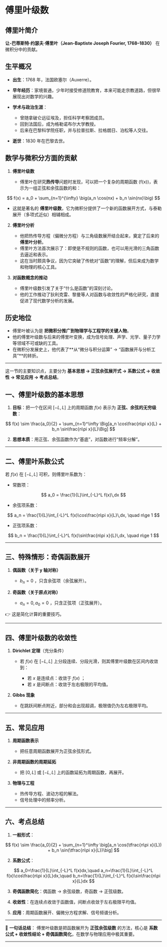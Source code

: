 # 傅里叶级数

## 傅里叶简介

 **让-巴蒂斯特·约瑟夫·傅里叶（Jean-Baptiste Joseph Fourier, 1768–1830）** 在微积分中的贡献。


## 生平概况

* **出生**：1768 年，法国欧塞尔（Auxerre）。
* **早年经历**：家境普通，少年时接受修道院教育，本来可能走宗教道路，但很早展现出对数学的兴趣。
* **学术与政治生涯**：

  * 曾随拿破仑远征埃及，担任科学考察团成员。
  * 回到法国后，成为格勒诺布尔大学教授。
  * 后来在巴黎科学院任职，并与拉普拉斯、拉格朗日、泊松等人交往。
* **逝世**：1830 年在巴黎去世。



## 数学与微积分方面的贡献

1. **傅里叶级数**

   * 傅里叶在研究**热传导**问题时发现，可以把一个复杂的周期函数 (f(x))，表示为一组正弦和余弦函数的和：

$$
     f(x) = a_0 + \sum_{n=1}^{\infty} \big(a_n \cos(nx) + b_n \sin(nx)\big)
$$

   * 这就是著名的 **傅里叶级数**，它为微积分提供了一个新的函数展开方式，与泰勒展开（多项式近似）相辅相成。

2. **傅里叶分析**

   * 他把热传导方程（偏微分方程）与三角级数展开结合起来，奠定了后来的 **傅里叶分析**。
   * 傅里叶方法首次展示了：即使是不规则的函数，也可以用光滑的三角函数去逼近和表示。
   * 这在当时颇具争议，因为它突破了传统对“函数”的理解，但后来成为数学和物理的核心工具。

3. **对函数概念的推动**

   * 傅里叶级数引发了关于“什么是函数”的深刻讨论。
   * 他的工作推动了狄利克雷、黎曼等人对函数与收敛性的严格化研究，直接促进了现代数学分析的发展。



## 历史地位

* 傅里叶被认为是 **把微积分推广到物理学与工程学的关键人物**。
* 他的傅里叶级数与后来的傅里叶变换，成为信号处理、声学、光学、量子力学等领域不可或缺的工具。
* 在微积分发展史上，他代表了**从“微分与积分运算” → “函数展开与分析工具”**的转折。

---

这一节的主要知识点，主要分为 **基本思想 → 正弦余弦展开式 → 系数公式 → 收敛性 → 常见应用 → 考点总结**。

## 一、傅里叶级数的基本思想

1. **目标**：把一个在区间 $[-L,L]$ 上的周期函数 $f(x)$ 表示为 **正弦、余弦的无穷级数**：

$$
f(x) \sim \frac{a_0}{2} + \sum_{n=1}^\infty \Big[a_n \cos\frac{n\pi x}{L} + b_n \sin\frac{n\pi x}{L}\Big]
$$

2. **思想本质**：用正弦、余弦函数作为“基底”，对函数进行“频率分解”。

---

## 二、傅里叶系数公式

若 $f(x)$ 在 $[-L,L]$ 可积，则傅里叶系数为：

* 常数项：

$$
a_0 = \frac{1}{L}\int_{-L}^L f(x)\,dx
$$

* 余弦项系数：

$$
a_n = \frac{1}{L}\int_{-L}^L f(x)\cos\frac{n\pi x}{L}\,dx, \quad n\ge 1
$$

* 正弦项系数：

$$
b_n = \frac{1}{L}\int_{-L}^L f(x)\sin\frac{n\pi x}{L}\,dx, \quad n\ge 1
$$

---

## 三、特殊情形：奇偶函数展开

1. **偶函数（关于 y 轴对称）**

   * $b_n=0$ ，只含余弦项（余弦展开）。

2. **奇函数（关于原点对称）**

   * $a_n=0, a_0=0$ ，只含正弦项（正弦展开）。

👉 这是简化计算的重要技巧。

---

## 四、傅里叶级数的收敛性

1. **Dirichlet 定理**（充分条件）

   * 若 $f(x)$ 在 $[-L,L]$ 上分段连续、分段光滑，则其傅里叶级数在区间内收敛到：

     * 若 $x$ 是连续点：收敛于 $f(x)$ ；
     * 若 $x$ 是间断点：收敛于左右极限的平均值。

2. **Gibbs 现象**

   * 在跳跃间断点附近，部分和会出现超调，极限值仍为左右极限平均。

---

## 五、常见应用

1. **周期函数表示**

   * 把任意周期函数展开为正弦余弦形式。

2. **非周期函数的周期延拓**

   * 把 $[0,L]$ 或 $[-L,L]$ 上的函数延拓为周期函数，再展开。

3. **物理与工程**

   * 热传导方程、波动方程的解法。
   * 信号处理中的频率分析。

---

## 六、考点总结

1. **一般形式**：

$$
f(x) \sim \frac{a_0}{2} + \sum_{n=1}^\infty \big[a_n \cos(\tfrac{n\pi x}{L}) + b_n \sin(\tfrac{n\pi x}{L})\big]
$$

2. **系数公式**：

$$
a_0=\frac{1}{L}\int_{-L}^L f(x)dx,\quad 
a_n=\frac{1}{L}\int_{-L}^L f(x)\cos\frac{n\pi x}{L}dx,\quad
b_n=\frac{1}{L}\int_{-L}^L f(x)\sin\frac{n\pi x}{L}dx
$$

3. **奇偶函数简化**：偶函数 → 余弦级数，奇函数 → 正弦级数。

4. **收敛性**：在连续点收敛于函数值，间断点收敛于左右极限平均值。

5. **应用**：周期函数展开、偏微分方程求解、信号频谱分析。

---

📌 **一句话总结**：
傅里叶级数是把函数展开为 **正弦余弦级数** 的方法，核心是 **系数公式 + 收敛性结论 + 奇偶函数简化**，在数学与物理应用中极其重要。

---


